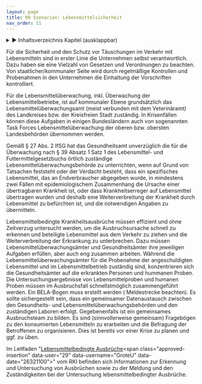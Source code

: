 ```yaml
---
layout: page
title: 09 Szenarien: Lebensmittelsicherheit
nav_order: 11
---
```

 
<details markdown="block"> 
  <summary> 
      &#9658; Inhaltsverzeichnis Kapitel (ausklappbar) 
  </summary>
 
1. TOC
{:toc}
 </details>
 
   <p></p>
 
 
Für die Sicherheit und den Schutz vor Täuschungen im Verkehr mit
Lebensmitteln sind in erster Linie die Unternehmen
<span class="approved-insertion" data-user="31" data-username="BoehmH" data-date="26321140">selbst
</span>verantwortlich. Dazu haben sie eine Vielzahl von Gesetzen und
Verordnungen zu beachten. Von
staatlicher<span class="approved-insertion" data-user="31" data-username="BoehmH" data-date="26321140">/kommunaler</span>
Seite wird durch regelmäßige Kontrollen und Probenahmen in den
Unternehmen die Einhaltung der Vorschriften kontrolliert.

Für die Lebensmittelüberwachung, inkl. Überwachung der
Lebensmittelbetriebe<span class="approved-insertion" data-user="31" data-username="BoehmH" data-date="26321120">,</span>
ist auf kommunaler Ebene grundsätzlich das Lebensmittelüberwachungsamt
(meist verbunden mit dem Veterinäramt) des Landkreises bzw. der
Kreisfreien Stadt
zuständig.<span class="approved-insertion" data-user="31" data-username="BoehmH" data-date="26321120">
In Krisenfällen können diese Aufgaben in einigen Bundesländern auch von
sogenannten Task Forces Lebensmittelüberwachung der oberen bzw. obersten
Landesbehörden übernommen werden.</span>

Gemäß § 27 Abs. 2 IfSG hat das Gesundheitsamt unverzüglich die für die
Überwachung nach § 39 Absatz 1 Satz 1 des Lebensmittel- und
Futtermittelgesetzbuchs örtlich zuständige
Lebensmittelüberwachungsbehörde zu unterrichten, wenn auf Grund von
Tatsachen feststeht oder der Verdacht besteht, dass ein spezifisches
Lebensmittel, das an Endverbraucher abgegeben wurde, in mindestens zwei
Fällen mit epidemiologischem Zusammenhang die Ursache einer
übertragbaren Krankheit ist, oder dass Krankheitserreger auf
Lebensmittel übertragen wurden und deshalb eine Weiterverbreitung der
Krankheit durch Lebensmittel zu befürchten ist, und die notwendigen
Angaben zu übermitteln.

Lebensmittelbedingte Krankheitsausbrüche müssen effizient und ohne
Zeitverzug untersucht werden, um die Ausbruchsursache schnell zu
erkennen und beteiligte Lebensmittel aus dem Verkehr zu ziehen und die
Weiterverbreitung der Erkrankung zu
unterbrechen.<span class="approved-insertion" data-user="31" data-username="BoehmH" data-date="26321150">
Dazu müssen
</span>Lebensmittel<span class="approved-insertion" data-user="31" data-username="BoehmH" data-date="26321150">überwachung</span>sämter
und Gesundheitsämter
<span class="approved-insertion" data-user="31" data-username="BoehmH" data-date="26321150">ihre
jeweiligen Aufgaben erfüllen, aber auch </span>eng zusammen arbeiten.
<span class="approved-insertion" data-user="31" data-username="BoehmH" data-date="26321150">Während
die </span>Lebensmittelüberwachungsämter
<span class="approved-insertion" data-user="31" data-username="BoehmH" data-date="26321160">für
die Probenahme der angeschuldigten Lebensmittel und im
Lebensmittelbetrieb zuständig sind, konzentrieren sich die
Gesundheitsämter auf die erkrankten Personen und hummanen Proben.
</span>Die Untersuchungsergebnisse von Lebensmittelproben und humanen
Proben müssen im Ausbruchsfall
<span class="approved-insertion" data-user="31" data-username="BoehmH" data-date="26321160">schnellstmöglich
</span>zusammengeführt werden. Ein BELA-Bogen muss erstellt werden (
Meldestrecke
beachten).<span class="approved-insertion" data-user="31" data-username="BoehmH" data-date="26321150">
Es sollte sichergestellt sein, dass ein gemeinsamer Datenaustausch
zwischen den Gesundheits- und Lebensmittelüberwachungsbehörden und den
zuständigen Laboren erfolgt. </span>Gegebenenfalls ist ein gemeinsames
Ausbruchsteam zu bilden.
<span class="approved-insertion" data-user="31" data-username="BoehmH" data-date="26321160">Es
sind (sinnvollerweise gemeinsam) Fragebögen zu den konsumierten
Lebensmitteln zu erarbeiten und die Befragung der Betroffenen zu
organisieren. </span>Dies ist bereits vor einer Krise zu planen und ggf.
zu
üben.

<span class="approved-insertion" data-user="31" data-username="BoehmH" data-date="26321140">Im</span><span class="approved-insertion" data-user="29" data-username="GroteU" data-date="26321100">
Leitfaden "</span>[Lebens­mittel­be­dingte
Ausbrüche](https://www.rki.de/DE/Content/Infekt/Ausbrueche/LM/lebensmittelbedingte_Ausbrueche_node.html "https://www.rki.de/DE/Content/Infekt/Ausbrueche/LM/lebensmittelbedingte_Ausbrueche_node.html")<span class="approved-insertion" data-user="29" data-username="GroteU" data-date="26321100">"
vom RKI befinden sich Informationen zur Erkennung und Untersuchung von
Ausbrüchen sowie zu der Meldung und den Zuständigkeiten bei der
Untersuchung lebensmittelbedingter Ausbrüche.</span>

<div class="section fnlist" data-role="doc-footnotes">

</div>
